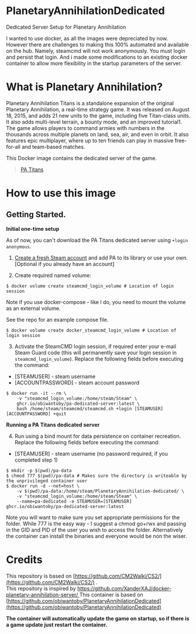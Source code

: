 # PlanetaryAnnihilationDedicated
Dedicated Server Setup for Planetary Annihilation

I wanted to use docker, as all the images were depreciated by now. However there are challenges to making this 100% automated and available on the hub.
Namely, steamcmd will not work anonymously. You must login and persist that login. And i made some modifications to an existing docker container to allow more flexibility in the startup parameters of the server.

# What is Planetary Annihilation?
Planetary Annihilation Titans is a standalone expansion of the original Planetary Annihilation, a real-time strategy game. It was released on August 18, 2015, and adds 21 new units to the game, including five Titan-class units. It also adds multi-level terrain, a bounty mode, and an improved tutorial1. The game allows players to command armies with numbers in the thousands across multiple planets on land, sea, air, and even in orbit. It also features epic multiplayer, where up to ten friends can play in massive free-for-all and team-based matches.

This Docker image contains the dedicated server of the game.

>  [PA Titans](https://store.steampowered.com/app/386070/Planetary_Annihilation_TITANS/)

# How to use this image
## Getting Started.

**Initial one-time setup**

As of now, you can't download the PA Titans dedicated server using `+login anonymous`.

1. [Create a fresh Steam account](https://store.steampowered.com/join/) and add PA to its library or use your own. [Optional if you already have an account]<br/> 

2. Create required named volume:
```console
$ docker volume create steamcmd_login_volume # Location of login session
```
Note if you use docker-compose - like I do, you need to mount the volume as an external volume.

See the repo for an example compose file.

```console
$ docker volume create docker_steamcmd_login_volume # Location of login session
```

3. Activate the SteamCMD login session, if required enter your e-mail Steam Guard code (this will permanently save your login session in `steamcmd_login_volume`). Replace the following fields before executing the command:
- [STEAMUSER] - steam username
- [ACCOUNTPASSWORD] - steam account password
```console
$ docker run -it --rm \
    -v "steamcmd_login_volume:/home/steam/Steam" \
    ghcr.io/obiwantoby/pa-dedicated-server:latest \
    bash /home/steam/steamcmd/steamcmd.sh +login [STEAMUSER] [ACCOUNTPASSWORD] +quit
```

**Running a PA Titans dedicated server**

4. Run using a bind mount for data persistence on container recreation. Replace the following fields before executing the command:
- [STEAMUSER] - steam username (no password required, if you completed step 1)
```console
$ mkdir -p $(pwd)/pa-data
$ chmod 777 $(pwd)/pa-data # Makes sure the directory is writeable by the unprivileged container user
$ docker run -d --net=host \
    -v $(pwd)/pa-data:/home/steam/PlanetaryAnnihilation-dedicated/ \
    -v "steamcmd_login_volume:/home/steam/Steam" \
    --name=pa-dedicated -e STEAMUSER=[STEAMUSER] ghcr.io/obiwantoby/pa-dedicated-server:latest
```
Note you will want to make sure you set appropriate permissions for the folder. While 777 is the easy way - I suggest a chmod go+rwx and passing in the GID and PID of the user you wish to access the folder. Alternatively the container can install the binaries and everyone would be non the wiser.
# Credits

This repository is based on [https://github.com/CM2Walki/CS2/](https://github.com/CM2Walki/CS2/) .<br/>
This repository is inspired by [https://github.com/XanderXAJ/docker-planetary-annihilation-server/ ](https://github.com/XanderXAJ/docker-planetary-annihilation-server)
This container is based on [https://github.com/obiwantoby/PlanetaryAnnihilationDedicated](https://github.com/obiwantoby/PlanetaryAnnihilationDedicated)

**The container will automatically update the game on startup, so if there is a game update just restart the container.**
